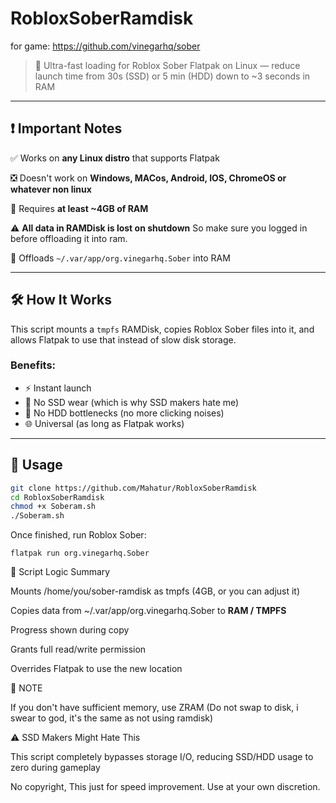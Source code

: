 # RobloxSoberRamdisk

for game: https://github.com/vinegarhq/sober

> 🚀 Ultra-fast loading for Roblox Sober Flatpak on Linux — reduce launch time from 30s (SSD) or 5 min (HDD) down to ~3 seconds in RAM

---

## ❗ Important Notes

✅ Works on **any Linux distro** that supports Flatpak

❎ Doesn't work on **Windows, MACos, Android, IOS, ChromeOS or whatever non linux**

💾 Requires **at least ~4GB of RAM**  

⚠️ **All data in RAMDisk is lost on shutdown** So make sure you logged in before offloading it into ram.

📁 Offloads `~/.var/app/org.vinegarhq.Sober` into RAM

---

## 🛠️ How It Works

This script mounts a `tmpfs` RAMDisk, copies Roblox Sober files into it, and allows Flatpak to use that instead of slow disk storage.

### Benefits:

- ⚡ Instant launch
- 💾 No SSD wear (which is why SSD makers hate me)
- 🧊 No HDD bottlenecks (no more clicking noises)
- 🌐 Universal (as long as Flatpak works)

---

## 🚀 Usage

```bash
git clone https://github.com/Mahatur/RobloxSoberRamdisk
cd RobloxSoberRamdisk
chmod +x Soberam.sh
./Soberam.sh
```

Once finished, run Roblox Sober:

`flatpak run org.vinegarhq.Sober`

📜 Script Logic Summary

Mounts /home/you/sober-ramdisk as tmpfs (4GB, or you can adjust it)

Copies data from ~/.var/app/org.vinegarhq.Sober to **RAM / TMPFS**

Progress shown during copy

Grants full read/write permission

Overrides Flatpak to use the new location

📝 NOTE

If you don't have sufficient memory, use ZRAM (Do not swap to disk, i swear to god, it's the same as not using ramdisk)

⚠️ SSD Makers Might Hate This

This script completely bypasses storage I/O, reducing SSD/HDD usage to zero during gameplay

No copyright, This just for speed improvement.
Use at your own discretion.
